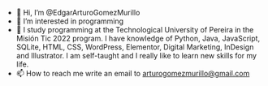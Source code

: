 - 👋 Hi, I’m @EdgarArturoGomezMurillo
- 👀 I’m interested in programming
- 🌱 I study programming at the Technological University of Pereira in the Misión Tic 2022 program.
I have knowledge of Python, Java, JavaScript, SQLite, HTML, CSS, WordPress, Elementor, Digital Marketing, InDesign and Illustrator.
I am self-taught and I really like to learn new skills for my life.
- 📫 How to reach me write an email to arturogomezmurillo@gmail.com
<!---
EdgarArturoGomezMurillo/EdgarArturoGomezMurillo is a ✨ special ✨ repository because its `README.md` (this file) appears on your GitHub profile.
You can click the Preview link to take a look at your changes.
--->
